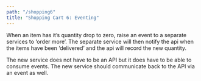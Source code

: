 ```yaml
---
path: "/shopping6"
title: "Shopping Cart 6: Eventing"
---
```

When an item has it’s quantity drop to zero, raise an event to a separate services to ‘order more’. The separate service will then notify the api when the items have been ‘delivered’ and the api will record the new quantity.

The new service does not have to be an API but it does have to be able to consume events. 
The new service should communicate back to the API via an event as well. 
